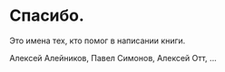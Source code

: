 # Спасибо.

Это имена тех, кто помог в написании книги.

Алексей Алейников, Павел Симонов, Алексей Отт, ...
